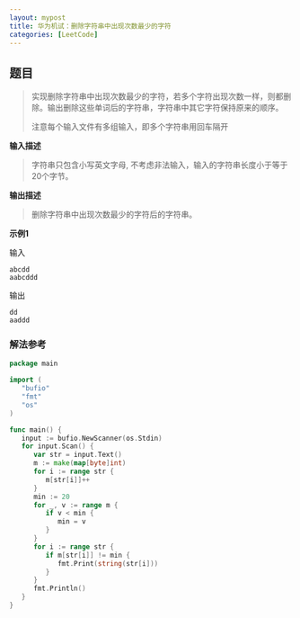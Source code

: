 ```yaml
---
layout: mypost
title: 华为机试：删除字符串中出现次数最少的字符
categories: [LeetCode]
---
```


## 题目

> 实现删除字符串中出现次数最少的字符，若多个字符出现次数一样，则都删除。输出删除这些单词后的字符串，字符串中其它字符保持原来的顺序。
>
> 注意每个输入文件有多组输入，即多个字符串用回车隔开

**输入描述**

> 字符串只包含小写英文字母, 不考虑非法输入，输入的字符串长度小于等于20个字节。

**输出描述**

> 删除字符串中出现次数最少的字符后的字符串。

**示例1**

输入

```
abcdd
aabcddd
```

输出

```
dd
aaddd
```

### 解法参考

```go
package main

import (
   "bufio"
   "fmt"
   "os"
)

func main() {
   input := bufio.NewScanner(os.Stdin)
   for input.Scan() {
      var str = input.Text()
      m := make(map[byte]int)
      for i := range str {
         m[str[i]]++
      }
      min := 20
      for _, v := range m {
         if v < min {
            min = v
         }
      }
      for i := range str {
         if m[str[i]] != min {
            fmt.Print(string(str[i]))
         }
      }
      fmt.Println()
   }
}
```